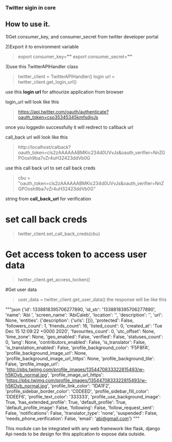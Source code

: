 ### Twitter sigin in core
## How to use it.
1)Get consumer_key, and consumer_secret from twitter developer portal

2)Export it to environment variable
>  export consumer_key=**"<your consumer key>"**
>  export consumer_secret=**"<your consumer secret>"**

3)use this TwitterAPIHandler class
> twitter_client = TwitterAPIHandler()
> login url = twitter_client.get_login_url()

use this **login url** for athourize application from browser

login_url will look like this

>https://api.twitter.com/oauth/authenticate?oauth_token=cso35345345kmfsdjvJs

once you loggedin successfully it will redirect to callback url

call_back url will look like this

>http://localhost/calback?oauth_token=cls2zAAAAAABMKic234d0UVvJs&oauth_verifier=NnZGPOosh9ba7vZr4uH32423ddVb0G 

use this call back url to set call back creds

>cbu = "oauth_token=cls2zAAAAAABMKic234d0UVvJs&oauth_verifier=NnZGPOosh9ba7vZr4uH32423ddVb0G"

string from **call_back_url** for verification

# set call back creds
>twitter_client.set_call_back_creds(cbu)

# Get access token to access user data
>twitter_client.get_access_tocken()

  

#Get user data
> user_data = twitter_client.get_user_data()
the response will be like this

"""json
{'id': 1338818395706277890,
'id_str': '1338818395706277890',
'name': 'Abi ',
'screen_name': 'AbiCaleb',
'location': '',
'description': '',
'url': None,
'entities': {'description': {'urls': []}},
'protected': False,
'followers_count': 1,
'friends_count': 16,
'listed_count': 0,
'created_at': 'Tue Dec 15 12:09:22 +0000 2020',
'favourites_count': 0,
'utc_offset': None,
'time_zone': None,
'geo_enabled': False,
'verified': False,
'statuses_count': 0,
'lang': None,
'contributors_enabled': False,
'is_translator': False,
'is_translation_enabled': False,
'profile_background_color': 'F5F8FA',
'profile_background_image_url': None,
'profile_background_image_url_https': None,
'profile_background_tile': False,
'profile_image_url': 'http://pbs.twimg.com/profile_images/1354470833322815493/w-h5KOvb_normal.jpg',
'profile_image_url_https': 'https://pbs.twimg.com/profile_images/1354470833322815493/w-h5KOvb_normal.jpg',
'profile_link_color': '1DA1F2',
'profile_sidebar_border_color': 'C0DEED',
'profile_sidebar_fill_color': 'DDEEF6',
'profile_text_color': '333333',
'profile_use_background_image': True,
'has_extended_profile': True,
'default_profile': True,
'default_profile_image': False,
'following': False,
'follow_request_sent': False,
'notifications': False,
'translator_type': 'none',
'suspended': False,
'needs_phone_verification': False,
'email': 'abi@gmail.com'}
"""

This module can be integrated with any web framework like flask, django
Api needs to be design for this application to expose data outside.